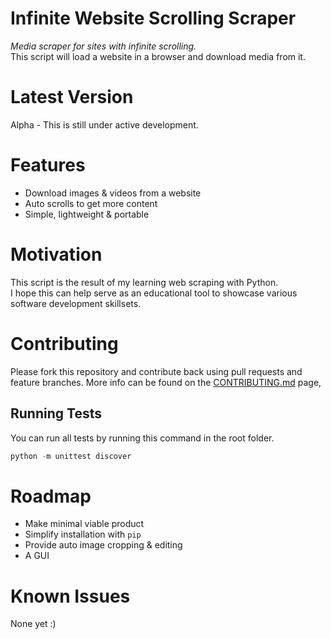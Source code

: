 # Infinite Website Scrolling Scraper
_Media scraper for sites with infinite scrolling._  
This script will load a website in a browser and download media from it.

# Latest Version
Alpha - This is still under active development.

# Features
- Download images & videos from a website
- Auto scrolls to get more content
- Simple, lightweight & portable

# Motivation
This script is the result of my learning web scraping with Python.  
I hope this can help serve as an educational tool to showcase various software
development skillsets.

<!--  TODO: # Installation -->
<!--  TODO:## System-->
<!--  TODO:## Dependencies -->


<!-- TODO: # Usage -->
<!-- TODO: ## Example -->


# Contributing
Please fork this repository and contribute back using pull requests and feature branches.
More info can be found on the [CONTRIBUTING.md](.github/CONTRIBUTING.md) page,



## Running Tests
You can run all tests by running this command in the root folder.
```python
python -m unittest discover
```

<!-- TODO:# Acknowledgements -->

# Roadmap
* Make minimal viable product
* Simplify installation with `pip`
* Provide auto image cropping & editing
* A GUI


# Known Issues
None yet :)
